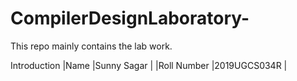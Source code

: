 # CompilerDesignLaboratory-
This repo mainly contains the lab work.

Introduction
|Name        |Sunny Sagar  |
|Roll Number |2019UGCS034R |
